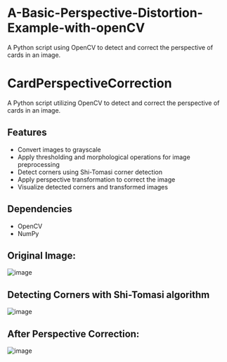 # A-Basic-Perspective-Distortion-Example-with-openCV
A Python script using OpenCV to detect and correct the perspective of cards in an image.

# CardPerspectiveCorrection

A Python script utilizing OpenCV to detect and correct the perspective of cards in an image.

## Features

- Convert images to grayscale
- Apply thresholding and morphological operations for image preprocessing
- Detect corners using Shi-Tomasi corner detection
- Apply perspective transformation to correct the image
- Visualize detected corners and transformed images

## Dependencies

* OpenCV
* NumPy
  

## Original Image:

![image](https://github.com/YusufCelebii/A-Basic-Perspective-Distortion-Example-with-openCV/assets/95516451/48850d49-c95c-4079-a41b-f8f7fadd67b0)

## Detecting Corners with Shi-Tomasi algorithm

![image](https://github.com/YusufCelebii/A-Basic-Perspective-Distortion-Example-with-openCV/assets/95516451/91b5ba0c-9289-4c92-9828-ab478f0821fc)

## After Perspective Correction:

![image](https://github.com/YusufCelebii/A-Basic-Perspective-Distortion-Example-with-openCV/assets/95516451/119b91b2-6320-4866-8196-b52113e6270f)

